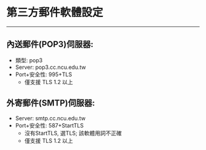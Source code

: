 # 第三方郵件軟體設定
---

## 內送郵件(POP3)伺服器:
- 類型: pop3
- Server: pop3.cc.ncu.edu.tw
- Port+安全性: 995+TLS
    - 僅支援 TLS 1.2 以上

## 外寄郵件(SMTP)伺服器:
- Server: smtp.cc.ncu.edu.tw
- Port+安全性:  587+StartTLS
    - 沒有StartTLS, 選TLS; 該軟體用詞不正確
    - 僅支援 TLS 1.2 以上